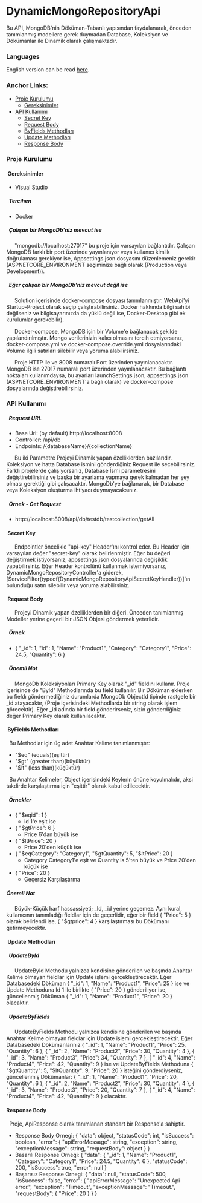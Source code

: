 # DynamicMongoRepositoryApi
Bu API, MongoDB'nin Döküman-Tabanlı yapısından faydalanarak, önceden tanımlanmış modellere gerek duymadan Database, Koleksiyon ve Dökümanlar ile Dinamik olarak çalışmaktadır.

### Languages

English version can be read [here](https://github.com/BarisClb/DynamicMongoRepositoryApi/blob/master/README.md).

### Anchor Links:

- [Proje Kurulumu](#proje-kurulumu)
  - [Gereksinimler](#gereksinimler)
- [API Kullanımı](#api-kullanimi)
  - [Secret Key](#secret-key)
  - [Request Body](#request-body)
  - [ByFields Methodları](#byfields-methodları)
  - [Update Methodları](#update-methodları)
  - [Response Body](#response-body)

### Proje Kurulumu

#### &nbsp;Gereksinimler

- Visual Studio

##### &nbsp; Tercihen

- Docker

##### &nbsp; Çalışan bir MongoDb'niz mevcut ise

&emsp;&nbsp; "mongodb://localhost:27017" bu proje için varsayılan bağlantıdır. Çalışan MongoDB farklı bir port üzerinde yayınlanıyor veya kullanıcı kimlik doğrulaması gerekiyor ise, Appsettings.json dosyasını düzenlemeniz gerekir (ASPNETCORE_ENVIRONMENT seçiminize bağlı olarak (Production veya Development)).

##### &nbsp; Eğer çalışan bir MongoDb'niz mevcut değil ise

&emsp;&nbsp; Solution içerisinde docker-compose dosyası tanımlanmıştır. WebApi'yi Startup-Project olarak seçip çalıştırabilirsiniz. Docker hakkında bilgi sahibi değilseniz ve bilgisayarınızda da yüklü değil ise, Docker-Desktop gibi ek kurulumlar gerekebilir).  
  
&emsp;&nbsp; Docker-compose, MongoDB için bir Volume'e bağlanacak şekilde yapılandırılmıştır. Mongo verilerinizin kalıcı olmasını tercih etmiyorsanız, docker-compose.yml ve docker-compose.override.yml dosyalarındaki Volume ilgili satırları silebilir veya yoruma alabilirsiniz.  
  
&emsp;&nbsp; Proje HTTP ile ve 8008 numaralı Port üzerinden yayınlanacaktır. MongoDB ise 27017 numaralı port üzerinden yayınlanacaktır. Bu bağlantı noktaları kullanımdaysa, bu ayarları launchSettings.json, appsettings.json (ASPNETCORE_ENVIRONMENT'a bağlı olarak) ve docker-compose dosyalarında değiştirebilirsiniz.

### API Kullanımı

##### &nbsp; Request URL

- Base Url: (by default) http://localhost:8008
- Controller: /api/db
- Endpoints: /{databaseName}/{collectionName}

&emsp;&nbsp; Bu iki Parametre Projeyi Dinamik yapan özelliklerden bazılarıdır. Koleksiyon ve hatta Database ismini gönderdiğiniz Request ile seçebilirsiniz. Farklı projelerde çalışıyorsanız, Database İsmi parametresini değiştirebilirsiniz ve başka bir ayarlama yapmaya gerek kalmadan her şey olması gerektiği gibi çalışacaktır. MongoDb'ye bağlanarak, bir Database veya Koleksiyon oluşturma ihtiyacı duymayacaksınız.

##### &nbsp; Örnek - Get Request

- http://localhost:8008/api/db/testdb/testcollection/getAll

#### &nbsp;Secret Key

&emsp;&nbsp; Endpointler öncelikle "api-key" Header'ını kontrol eder. Bu Header için varsayılan değer "secret-key" olarak belirlenmiştir. Eğer bu değeri değiştirmek istiyorsanız, appsettings.json dosyalarında değişiklik yapabilirsiniz. Eğer Header kontrolünü kullanmak istemiyorsanız, DynamicMongoRepositoryController'a giderek, [ServiceFilter(typeof(DynamicMongoRepositoryApiSecretKeyHandler))]'ın bulunduğu satırı silebilir veya yoruma alabilirsiniz.

#### &nbsp;Request Body

&emsp;&nbsp; Projeyi Dinamik yapan özelliklerden bir diğeri. Önceden tanımlanmış Modeller yerine geçerli bir JSON Objesi göndermek yeterlidir.

##### &nbsp; Örnek

- { "_id": 1, "id": 1, "Name": "Product1", "Category": "Category1", "Price": 24.5, "Quantity": 6 }

##### &nbsp; Önemli Not

&emsp;&nbsp; MongoDb Koleksiyonları Primary Key olarak "_id" fieldını kullanır. Proje içerisinde de "ById" Methodlarında bu field kullanılır. Bir Döküman eklerken bu fieldı göndermediğiniz durumlarda MongoDb ObjectId tipinde rastgele bir _id atayacaktır, (Proje içerisindeki Methodlarda bir string olarak işlem görecektir). Eğer _id adında bir field gönderirseniz, sizin gönderdiğiniz değer Primary Key olarak kullanılacaktır.

#### &nbsp;ByFields Methodları

&nbsp; Bu Methodlar için üç adet Anahtar Kelime tanımlanmıştır:
- "$eq" (equals)(eşittir)
- "$gt" (greater than)(büyüktür)
- "$lt" (less than)(küçüktür)

&nbsp; Bu Anahtar Kelimeler, Object içerisindeki Keylerin önüne koyulmalıdır, aksi takdirde karşılaştırma için "eşittir" olarak kabul edilecektir.

##### &nbsp; Örnekler

- { "$eqid": 1 }
  - id 1'e eşit ise
- { "$gtPrice": 6 }
  - Price 6'dan büyük ise
- { "$ltPrice": 20 }
  - Price 20'den küçük ise
- { "$eqCategory": "Category1", "$gtQuantity": 5, "$ltPrice": 20 }
  - Category Category1'e eşit ve Quantity is 5'ten büyük ve Price 20'den küçük ise
- { "Price": 20 }
  - Geçersiz Karşılaştırma  

##### Önemli Not

&emsp;&nbsp; Büyük-Küçük harf hassassiyeti; _Id, _id yerine geçemez. Aynı kural, kullanıcının tanımladığı fieldlar için de geçerlidir, eğer bir field { "Price": 5 } olarak belirlendi ise, { "$gtprice": 4 } karşılaştırması bu Dökümanı getirmeyecektir.

#### &nbsp;Update Methodları

##### &nbsp; UpdateById

&emsp;&nbsp; UpdateById Methodu yalnızca kendisine gönderilen ve başında Anahtar Kelime olmayan fieldlar için Update işlemi gerçekleştirecektir. Eğer Databasedeki Döküman { "_id": 1, "Name": "Product1", "Price": 25 } ise ve Update Methoduna Id 1 ile birlikte { "Price": 20 } gönderiliyor ise, güncellenmiş Döküman { "_id": 1, "Name": "Product1", "Price": 20 } olacaktır.

##### &nbsp; UpdateByFields

&emsp;&nbsp; UpdateByFields Methodu yalnızca kendisine gönderilen ve başında Anahtar Kelime olmayan fieldlar için Update işlemi gerçekleştirecektir. Eğer Databasedeki Dökümanlarınız { "_id": 1, "Name": "Product1", "Price": 25, "Quantity": 6 }, { "_id": 2, "Name": "Product2", "Price": 30, "Quantity": 4 }, { "_id": 3, "Name": "Product3", "Price": 34, "Quantity": 7 }, { "_id": 4, "Name": "Product4", "Price": 42, "Quantity": 9 } ise ve UpdateByFields Methoduna { "$gtQuantity": 5, "$ltQuantity": 9, "Price": 20 } isteğini gönderdiyseniz, güncellenmiş Dökümanlar: { "_id": 1, "Name": "Product1", "Price": 20, "Quantity": 6 }, { "_id": 2, "Name": "Product2", "Price": 30, "Quantity": 4 }, { "_id": 3, "Name": "Product3", "Price": 20, "Quantity": 7 }, { "_id": 4, "Name": "Product4", "Price": 42, "Quantity": 9 } olacaktır.

#### Response Body

&nbsp; Proje, ApiResponse olarak tanımlanan standart bir Response'a sahiptir.

- Response Body Ornegi: { "data": object, "statusCode": int, "isSuccess": boolean, "error": { "apiErrorMessage": string, "exception": string, "exceptionMessage": string, "requestBody": object } }
- Basarılı Response Ornegi: { "data": { "_id": 1, "Name": "Product1", "Category": "Category1", "Price": 24.5, "Quantity": 6 }, "statusCode": 200, "isSuccess": true, "error": null }
- Başarısız Response Ornegi: { "data": null, "statusCode": 500, "isSuccess": false, "error": { "apiErrorMessage": "Unexpected Api error.", "exception": "Timeout", "exceptionMessage": "Timeout.", "requestBody": { "Price": 20 } } }
